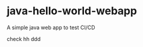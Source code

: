 java-hello-world-webapp
=======================

A simple java web app to test CI/CD


check
hh
ddd
